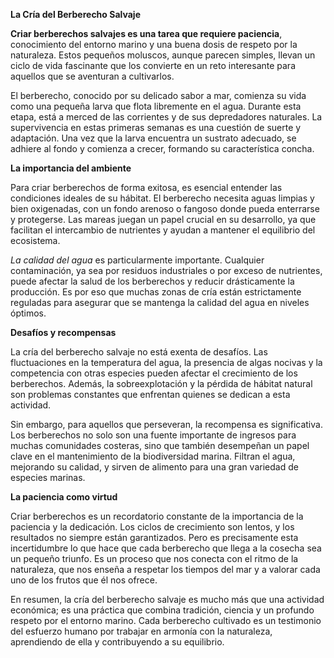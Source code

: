 **La Cría del Berberecho Salvaje**

**Criar berberechos salvajes es una tarea que requiere paciencia**, conocimiento del entorno marino y una buena dosis de respeto por la naturaleza. Estos pequeños moluscos, aunque parecen simples, llevan un ciclo de vida fascinante que los convierte en un reto interesante para aquellos que se aventuran a cultivarlos. 

El berberecho, conocido por su delicado sabor a mar, comienza su vida como una pequeña larva que flota libremente en el agua. Durante esta etapa, está a merced de las corrientes y de sus depredadores naturales. La supervivencia en estas primeras semanas es una cuestión de suerte y adaptación. Una vez que la larva encuentra un sustrato adecuado, se adhiere al fondo y comienza a crecer, formando su característica concha.

**La importancia del ambiente**

Para criar berberechos de forma exitosa, es esencial entender las condiciones ideales de su hábitat. El berberecho necesita aguas limpias y bien oxigenadas, con un fondo arenoso o fangoso donde pueda enterrarse y protegerse. Las mareas juegan un papel crucial en su desarrollo, ya que facilitan el intercambio de nutrientes y ayudan a mantener el equilibrio del ecosistema.

*La calidad del agua* es particularmente importante. Cualquier contaminación, ya sea por residuos industriales o por exceso de nutrientes, puede afectar la salud de los berberechos y reducir drásticamente la producción. Es por eso que muchas zonas de cría están estrictamente reguladas para asegurar que se mantenga la calidad del agua en niveles óptimos.

**Desafíos y recompensas**

La cría del berberecho salvaje no está exenta de desafíos. Las fluctuaciones en la temperatura del agua, la presencia de algas nocivas y la competencia con otras especies pueden afectar el crecimiento de los berberechos. Además, la sobreexplotación y la pérdida de hábitat natural son problemas constantes que enfrentan quienes se dedican a esta actividad.

Sin embargo, para aquellos que perseveran, la recompensa es significativa. Los berberechos no solo son una fuente importante de ingresos para muchas comunidades costeras, sino que también desempeñan un papel clave en el mantenimiento de la biodiversidad marina. Filtran el agua, mejorando su calidad, y sirven de alimento para una gran variedad de especies marinas.

**La paciencia como virtud**

Criar berberechos es un recordatorio constante de la importancia de la paciencia y la dedicación. Los ciclos de crecimiento son lentos, y los resultados no siempre están garantizados. Pero es precisamente esta incertidumbre lo que hace que cada berberecho que llega a la cosecha sea un pequeño triunfo. Es un proceso que nos conecta con el ritmo de la naturaleza, que nos enseña a respetar los tiempos del mar y a valorar cada uno de los frutos que él nos ofrece.

En resumen, la cría del berberecho salvaje es mucho más que una actividad económica; es una práctica que combina tradición, ciencia y un profundo respeto por el entorno marino. Cada berberecho cultivado es un testimonio del esfuerzo humano por trabajar en armonía con la naturaleza, aprendiendo de ella y contribuyendo a su equilibrio.
